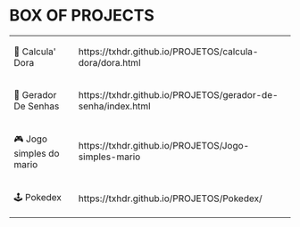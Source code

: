 <h1> BOX OF PROJECTS </h1>

<table>

<tr>
    <td>
      <p>🧮 Calcula' Dora</p>
    </td>
    <td>
      <p>https://txhdr.github.io/PROJETOS/calcula-dora/dora.html</p>
    </td>
  </tr>

  
  <tr>
    <td>
      <p>🔐  Gerador De Senhas</p>
    </td>
    <td>
      <p>https://txhdr.github.io/PROJETOS/gerador-de-senha/index.html</p>
    </td>
  </tr>


  <tr>
    <td>
      <p>🎮  Jogo simples do mario</p>
    </td>
    <td>
      <p>https://txhdr.github.io/PROJETOS/Jogo-simples-mario</p>
    </td>
  </tr>
  
  <tr>
    <td>
      <p>🕹️  Pokedex</p>
    </td>
    <td>
      <p>https://txhdr.github.io/PROJETOS/Pokedex/</p>
    </td>
  </tr>

  
</table>
